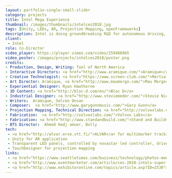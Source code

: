 ```yaml
---
layout: portfolio-single-small-slider
category: projects
title: Intel Mega Experience
thumbnail: /images/thumbnails/intelces2018.jpg
tags: [Unity, LEDs, AR, Projection Mapping, openFrameworks]
description: Intel is doing groundbreaking R&D for autonomous driving, artificial intelligence and 5G that will fundamentally change our world. For CES 2018, we created three large-scale immersive installations that let audiences step inside the near-future to experience the possibilities first-hand.
client: 
 - Intel
role: Co-Director
video_player: https://player.vimeo.com/video/259486965
video_poster: /images/projects/intelces2018/poster.png
credits:
- Production, Design, Writing: Tool of North America
- Interactive Directors: <a href="http://www.aramique.com/">Aramique</a> + Jeff Crouse
- Creative Technologist: <a href="https://www.screen-club.com/">Martial Geoffre-Rouland</a>, <a href="http://ltbl.fr/">Benjamin Petit</a>, Antoine Vanel, <a href="https://vimeo.com/larsberg">Lars Berg</a>, <a href="http://richardmattka.com/">Richard Mattka</a>, <a href="http://www.ivansafrin.com/">Ivan Safrin</a>, Jeff Crouse
- Art Director: Aramique, <a href="http://www.maumorgo.com/">Mau Morgo</a>
- Experiential Designer: Ryan Hawthorne
- 3D Content: <a href="http://bloc-d.com/en/">Bloc D</a>
- Industrial Designer: <a href="http://www.steviemeder.com/">Stevie Nicole Meder</a>
- Writers:  Aramique, Selcen Onsan
- Composer:  <a href="http://www.garygunnmusic.com/">Gary Gunn</a>
- Projection Mapping, Technical Direction: <a href="http://volvoxlabs.com/">Volvox Labs</a>
- Fabrication:  <a href="http://volvoxlabs.com/">Volvox Labs</a>
- Fabrication: <a href="http://www.standandbuild.com/">Stand and Build</a>
- BTS Director:  Ahmed Hadj amuer, Bolly
tech: 
 - <a href="http://alvar.erve.vtt.fi/">ALVAR</a> for multimarker tracking
 - Unity for AR application
 - Transparent LED panels, controlled by novastar led controller, driven by custom openFrameworks application
 - TouchDesigner for projection mapping
links:
 - <a href="https://www.seattletimes.com/business/technology/photos-meet-some-of-ces-2018s-wildest-gadgets/">See the new gadgets, gizmos and innovations at CES 2018</a>
 - <a href="http://www.eventmarketer.com/article/ces-2018-intels-super-highway-exhibit-and-social-media-strategy/">INTEL’S ‘SUPER HIGHWAY’ EXHIBIT AND SOCIAL MEDIA STRATEGY HIT HIGH NOTES</a>
 - <a href="http://www.exhibitoronline.com/topics/article.asp?ID=2530">The Best of CES</a>
---
```


